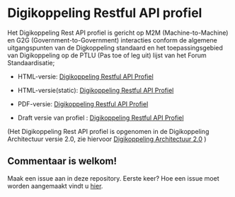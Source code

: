 
# Digikoppeling Restful API profiel

Het Digikoppeling Rest API profiel is gericht op M2M (Machine-to-Machine) en G2G (Government-to-Government) interacties conform de algemene uitgangspunten van de Digkoppeling standaard en het toepassingsgebied van Digikoppeling op de PTLU (Pas toe of leg uit) lijst van het Forum Standaardisatie;

- HTML-versie: [Digikoppeling Restful API Profiel](https://logius-standaarden.github.io/Digikoppeling-Koppelvlakstandaard-REST-API/)
- HTML-versie(static): [Digikoppeling Restful API Profiel](https://logius-standaarden.github.io/Digikoppeling-Koppelvlakstandaard-REST-API/snapshot.html)
- PDF-versie: [Digikoppeling Restful API Profiel](Digikoppeling-Koppelvlakstandaard-REST-API.pdf)

- Draft versie van profiel : [Digikoppeling Restful API Profiel](DK_REST_API_totaal.md)

(Het Digikoppeling Rest API profiel is opgenomen in de Digikoppeling Architectuur versie 2.0, zie hiervoor [Digikoppeling Architectuur 2.0](https://logius-standaarden.github.io/Digikoppeling-Architectuur/) )


## Commentaar is welkom!

Maak een issue aan in deze repository. Eerste keer? Hoe een issue moet worden aangemaakt vindt u [hier](https://github.com/Logius-standaarden/Openbare-Consultaties#issues-en-pull-requests-opmerkingen-maken-of-tekstvoorstellen-indienen).

